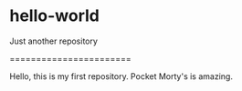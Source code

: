 # hello-world
Just another repository

=======================

Hello, this is my first repository. Pocket Morty's is amazing.

